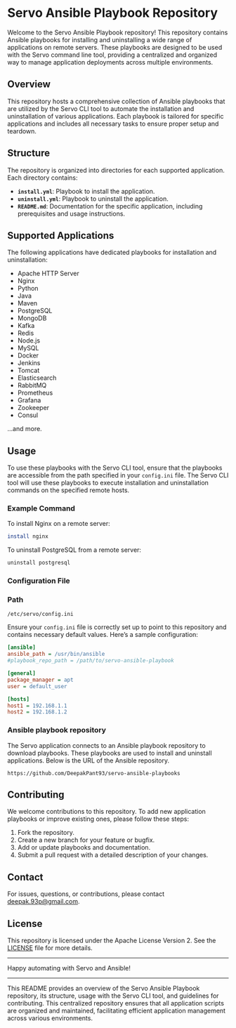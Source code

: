 # Servo Ansible Playbook Repository

Welcome to the Servo Ansible Playbook repository! This repository contains Ansible playbooks for installing and uninstalling a wide range of applications on remote servers. These playbooks are designed to be used with the Servo command line tool, providing a centralized and organized way to manage application deployments across multiple environments.

## Overview

This repository hosts a comprehensive collection of Ansible playbooks that are utilized by the Servo CLI tool to automate the installation and uninstallation of various applications. Each playbook is tailored for specific applications and includes all necessary tasks to ensure proper setup and teardown.

## Structure

The repository is organized into directories for each supported application. Each directory contains:

- **`install.yml`**: Playbook to install the application.
- **`uninstall.yml`**: Playbook to uninstall the application.
- **`README.md`**: Documentation for the specific application, including prerequisites and usage instructions.

## Supported Applications

The following applications have dedicated playbooks for installation and uninstallation:

- Apache HTTP Server
- Nginx
- Python
- Java
- Maven
- PostgreSQL
- MongoDB
- Kafka
- Redis
- Node.js
- MySQL
- Docker
- Jenkins
- Tomcat
- Elasticsearch
- RabbitMQ
- Prometheus
- Grafana
- Zookeeper
- Consul

...and more.

## Usage

To use these playbooks with the Servo CLI tool, ensure that the playbooks are accessible from the path specified in your `config.ini` file. The Servo CLI tool will use these playbooks to execute installation and uninstallation commands on the specified remote hosts.

### Example Command

To install Nginx on a remote server:
```bash
install nginx
```

To uninstall PostgreSQL from a remote server:
```bash
uninstall postgresql
```

### Configuration File

### Path
`/etc/servo/config.ini`

Ensure your `config.ini` file is correctly set up to point to this repository and contains necessary default values. Here’s a sample configuration:

```ini
[ansible]
ansible_path = /usr/bin/ansible
#playbook_repo_path = /path/to/servo-ansible-playbook

[general]
package_manager = apt
user = default_user

[hosts]
host1 = 192.168.1.1
host2 = 192.168.1.2
```

### Ansible playbook repository
The Servo application connects to an Ansible playbook repository to download playbooks. These playbooks are used to install and uninstall applications. Below is the URL of the Ansible repository.
```
https://github.com/DeepakPant93/servo-ansible-playbooks
```

## Contributing

We welcome contributions to this repository. To add new application playbooks or improve existing ones, please follow these steps:

1. Fork the repository.
2. Create a new branch for your feature or bugfix.
3. Add or update playbooks and documentation.
4. Submit a pull request with a detailed description of your changes.

## Contact

For issues, questions, or contributions, please contact deepak.93p@gmail.com.

## License

This repository is licensed under the Apache License Version 2. See the [LICENSE](LICENSE) file for more details.

---

Happy automating with Servo and Ansible!

---

This README provides an overview of the Servo Ansible Playbook repository, its structure, usage with the Servo CLI tool, and guidelines for contributing. This centralized repository ensures that all application scripts are organized and maintained, facilitating efficient application management across various environments.